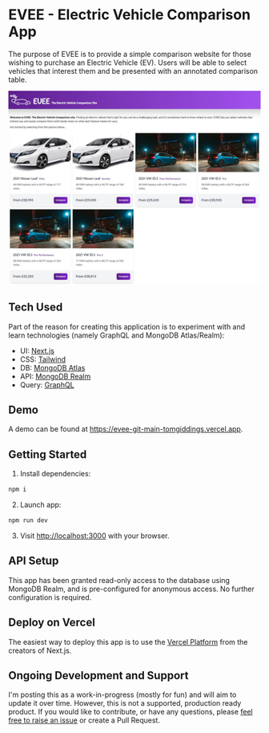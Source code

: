 # EVEE - Electric Vehicle Comparison App

The purpose of EVEE is to provide a simple comparison website for those wishing to purchase an Electric Vehicle (EV). Users will be able to select vehicles that interest them and be presented with an annotated comparison table.

![EVEE Screenshot](screenshot.jpg)

## Tech Used

Part of the reason for creating this application is to experiment with and learn technologies (namely GraphQL and MongoDB Atlas/Realm):

- UI: [Next.js](https://nextjs.org)
- CSS: [Tailwind](https://tailwindcss.com)
- DB: [MongoDB Atlas](https://www.mongodb.com/atlas/database)
- API: [MongoDB Realm](https://www.mongodb.com/realm)
- Query: [GraphQL](https://graphql.org)

## Demo

A demo can be found at https://evee-git-main-tomgiddings.vercel.app.

## Getting Started

1. Install dependencies:

```bash
npm i
```

2. Launch app:

```bash
npm run dev
```

3. Visit [http://localhost:3000](http://localhost:3000) with your browser.

## API Setup

This app has been granted read-only access to the database using MongoDB Realm, and is pre-configured for anonymous access. No further configuration is required.

## Deploy on Vercel

The easiest way to deploy this app is to use the [Vercel Platform](https://vercel.com/new?utm_medium=default-template&filter=next.js&utm_source=create-next-app&utm_campaign=create-next-app-readme) from the creators of Next.js.

## Ongoing Development and Support

I'm posting this as a work-in-progress (mostly for fun) and will aim to update it over time. However, this is not a supported, production ready product. If you would like to contribute, or have any questions, please [feel free to raise an issue](https://github.com/tomgiddings/evee/issues) or create a Pull Request.
